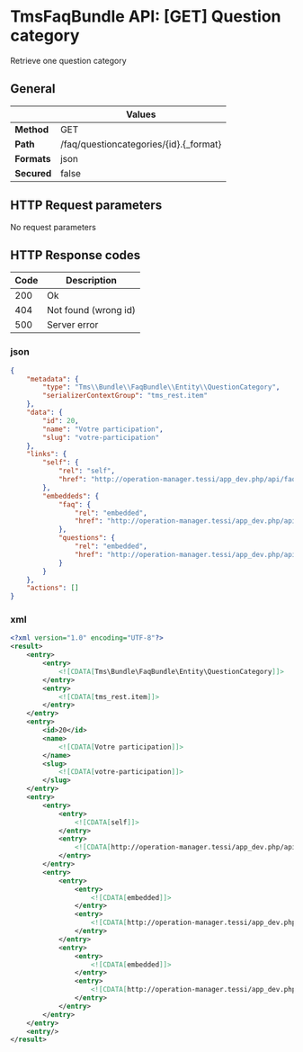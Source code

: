TmsFaqBundle API: [GET] Question category
=========================================

Retrieve one question category


## General
|             | Values
|-------------|-------
| **Method**  | GET
| **Path**    | /faq/questioncategories/{id}.{_format}
| **Formats** | json|xml
| **Secured** | false

## HTTP Request parameters
No request parameters

## HTTP Response codes
| Code | Description
|------|------------
| 200  | Ok
| 404  | Not found (wrong id)
| 500  | Server error

### json
```json
{
    "metadata": {
        "type": "Tms\\Bundle\\FaqBundle\\Entity\\QuestionCategory",
        "serializerContextGroup": "tms_rest.item"
    },
    "data": {
        "id": 20,
        "name": "Votre participation",
        "slug": "votre-participation"
    },
    "links": {
        "self": {
            "rel": "self",
            "href": "http://operation-manager.tessi/app_dev.php/api/faq/questioncategories/20"
        },
        "embeddeds": {
            "faq": {
                "rel": "embedded",
                "href": "http://operation-manager.tessi/app_dev.php/api/faq/questioncategories/20/faq"
            },
            "questions": {
                "rel": "embedded",
                "href": "http://operation-manager.tessi/app_dev.php/api/faq/questioncategories/20/questions"
            }
        }
    },
    "actions": []
}
```

### xml
```xml
<?xml version="1.0" encoding="UTF-8"?>
<result>
    <entry>
        <entry>
            <![CDATA[Tms\Bundle\FaqBundle\Entity\QuestionCategory]]>
        </entry>
        <entry>
            <![CDATA[tms_rest.item]]>
        </entry>
    </entry>
    <entry>
        <id>20</id>
        <name>
            <![CDATA[Votre participation]]>
        </name>
        <slug>
            <![CDATA[votre-participation]]>
        </slug>
    </entry>
    <entry>
        <entry>
            <entry>
                <![CDATA[self]]>
            </entry>
            <entry>
                <![CDATA[http://operation-manager.tessi/app_dev.php/api/faq/questioncategories/20.xml]]>
            </entry>
        </entry>
        <entry>
            <entry>
                <entry>
                    <![CDATA[embedded]]>
                </entry>
                <entry>
                    <![CDATA[http://operation-manager.tessi/app_dev.php/api/faq/questioncategories/20/faq.xml]]>
                </entry>
            </entry>
            <entry>
                <entry>
                    <![CDATA[embedded]]>
                </entry>
                <entry>
                    <![CDATA[http://operation-manager.tessi/app_dev.php/api/faq/questioncategories/20/questions.xml]]>
                </entry>
            </entry>
        </entry>
    </entry>
    <entry/>
</result>
```